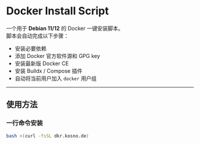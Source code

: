 # Docker Install Script

一个用于 **Debian 11/12** 的 Docker 一键安装脚本。  
脚本会自动完成以下步骤：
- 安装必要依赖
- 添加 Docker 官方软件源和 GPG key
- 安装最新版 Docker CE
- 安装 Buildx / Compose 插件
- 自动将当前用户加入 `docker` 用户组

---

## 使用方法

### 一行命令安装
```bash
bash <(curl -fsSL dkr.kosno.de)
